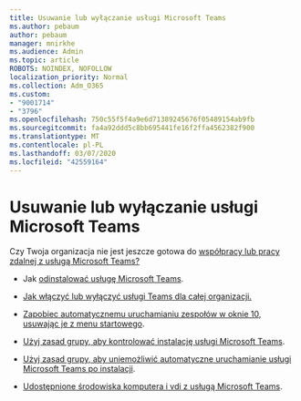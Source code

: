 ```yaml
---
title: Usuwanie lub wyłączanie usługi Microsoft Teams
ms.author: pebaum
author: pebaum
manager: mnirkhe
ms.audience: Admin
ms.topic: article
ROBOTS: NOINDEX, NOFOLLOW
localization_priority: Normal
ms.collection: Adm_O365
ms.custom:
- "9001714"
- "3796"
ms.openlocfilehash: 750c55f5f4a9e6d71389245676f05489154ab9fb
ms.sourcegitcommit: fa4a92ddd5c8bb695441fe16f2ffa4562382f900
ms.translationtype: MT
ms.contentlocale: pl-PL
ms.lasthandoff: 03/07/2020
ms.locfileid: "42559164"
---
```

# <a name="remove-or-turn-off-microsoft-teams"></a>Usuwanie lub wyłączanie usługi Microsoft Teams

Czy Twoja organizacja nie jest jeszcze gotowa do [współpracy lub pracy zdalnej z usługą Microsoft Teams?](https://products.office.com/microsoft-teams/group-chat-software?&OCID=AID2000955_SEM_WiLWtgAAAKcGoHNG:20200305184100:s&msclkid=cbe12a5675e41135662d7437325dbd9a&ef_id=WiLWtgAAAKcGoHNG:20200305184100:s)

- Jak [odinstalować usługę Microsoft Teams](https://support.office.com/article/Uninstall-Microsoft-Teams-3b159754-3c26-4952-abe7-57d27f5f4c81).

- [Jak włączyć lub wyłączyć usługi Teams dla całej organizacji.](https://docs.microsoft.com/MicrosoftTeams/office-365-set-up)

- [Zapobiec automatycznemu uruchamianiu zespołów w oknie 10, usuwając je z menu startowego](https://support.microsoft.com/help/4026268/windows-10-change-startup-apps).

- [Użyj zasad grupy, aby kontrolować instalację usługi Microsoft Teams](https://docs.microsoft.com/deployoffice/teams-install#use-group-policy-to-control-the-installation-of-microsoft-teams).

- [Użyj zasad grupy, aby uniemożliwić automatyczne uruchamianie usługi Microsoft Teams po instalacji](https://docs.microsoft.com/deployoffice/teams-install#use-group-policy-to-prevent-microsoft-teams-from-starting-automatically-after-installation).

- [Udostępnione środowiska komputera i vdi z usługą Microsoft Teams](https://docs.microsoft.com/deployoffice/teams-install#shared-computer-and-vdi-environments-with-microsoft-teams).
